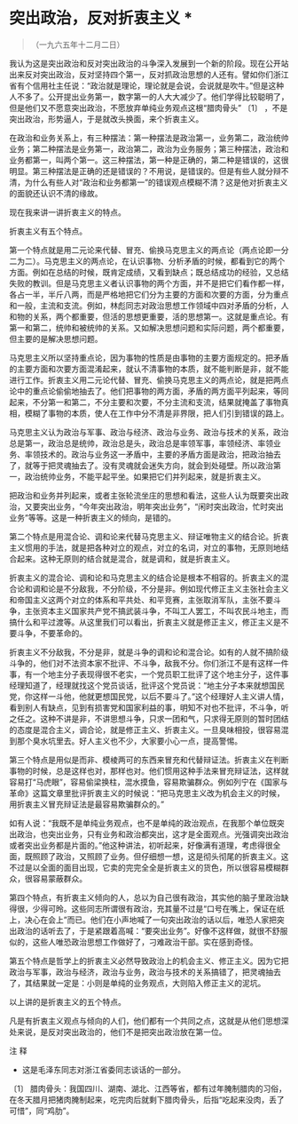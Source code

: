 #  突出政治，反对折衷主义  *

> （一九六五年十二月二日）

我认为这是突出政治和反对突出政治的斗争深入发展到一个新的阶段。现在公开站出来反对突出政治，反对坚持四个第一，反对抓政治思想的人还有。譬如你们浙江省有个信用社主任说：“政治就是理论，理论就是会说，会说就是吹牛。”但是这种人不多了。公开提出业务第一，数字第一的人大大减少了。他们学得比较聪明了，但是他们又不愿意突出政治，不愿放弃单纯业务观点这根“腊肉骨头”
〔1〕  ，不是突出政治，形势逼人，于是就改头换面，来个折衷主义。

在政治和业务关系上，有三种摆法：第一种摆法是政治第一，业务第二，政治统帅业务；第二种摆法是业务第一，政治第二，政治为业务服务；第三种摆法，政治和业务都第一，叫两个第一。这三种摆法，第一种是正确的，第二种是错误的，这很明显。第三种摆法是正确的还是错误的？不用说，是错误的。但是有些人就分辩不清，为什么有些人对“政治和业务都第一”的错误观点模糊不清？这是他对折衷主义的面貌还认识不清的缘故。

现在我来讲一讲折衷主义的特点。

折衷主义有五个特点。

第一个特点就是用二元论来代替、冒充、偷换马克思主义的两点论（两点论即一分二为二）。马克思主义的两点论，在认识事物、分析矛盾的时候，都看到它的两个方面。例如在总结的时候，既肯定成绩，又看到缺点；既总结成功的经验，又总结失败的教训。但是马克思主义者认识事物的两个方面，并不是把它们看作都一样，各占一半，半斤八两，而是严格地把它们分为主要的方面和次要的方面，分为重点和一般，主流和支流。例如，林彪同志对政治思想工作领域中四对矛盾的分析，人和物的关系，两个都重要，但活的思想更重要，活的思想第一。这就是重点论。有第一和第二，统帅和被统帅的关系。又如解决思想问题和实际问题，两个都重要，但主要的是解决思想问题。

马克思主义所以坚持重点论，因为事物的性质是由事物的主要方面规定的。把矛盾的主要方面和次要方面混淆起来，就认不清事物的本质，就不能判断是非，就不能进行工作。折衷主义用二元论代替、冒充、偷换马克思主义的两点论，就是把两点论中的重点论偷偷地抽去了。他们把事物的两方面，矛盾的两方面平列起来，等同起来，不分第一和第二，不分主要和次要，不分主流和支流，结果就掩盖了事物真相，模糊了事物的本质，使人在工作中分不清是非界限，把人们引到错误的路上。

马克思主义认为政治与军事、政治与经济、政治与业务、政治与技术的关系，政治总是第一，政治总是统帅，政治总是头，政治总是率领军事，率领经济、率领业务、率领技术的。政治与业务这一矛盾中，主要的矛盾方面是政治，把政治抽去了，就等于把灵魂抽去了。没有灵魂就会迷失方向，就会到处碰壁。所以政治第一，政治统帅业务，不能平起平坐。如果把它们并列起来，就是折衷主义。

把政治和业务并列起来，或者主张轮流坐庄的思想和看法，这些人认为既要突出政治，又要突出业务，“今年突出政治，明年突出业务”，“闲时突出政治，忙时突出业务”等等。这是一种折衷主义的倾向，是错的。

第二个特点是用混合论、调和论来代替马克思主义、辩证唯物主义的结合论。折衷主义惯用的手法，就是把各种对立的观点，对立的名词，对立的事物，无原则地结合起来。这种无原则的结合就是混合，就是调和，就是折衷主义。

折衷主义的混合论、调和论和马克思主义的结合论是根本不相容的。折衷主义的混合论和调和论是不分敌我，不分阶级，不分是非。例如现代修正主义主张社会主义和帝国主义这两个对立的体系和平共处、和平竞赛，主张取消军队，主张不要斗争，主张资本主义国家共产党不搞武装斗争，不叫工人罢工，不叫农民斗地主，而搞什么和平过渡等。从这里我们可以看出，折衷主义就是修正主义，修正主义是不要斗争，不要革命的。

折衷主义不分敌我，不分是非，就是斗争的调和论和混合论。如有的人就不搞阶级斗争的，他们对不法资本家不批评、不斗争，敌我不分。你们浙江不是有这样一件事，有一个地主分子表现得很不老实，一个党员职工批评了这个地主分子，这件事经理知道了，经理就找这个党员谈话，批评这个党员说：“地主分子本来就想国民党，你这样一斗他，他就更想国民党，以后不要斗了。”这个经理好人主义讲人情，看到别人有缺点，见到有损害党和国家利益的事，明知不对也不批评，不斗争，听之任之。这种不讲是非，不讲思想斗争，只求一团和气，只求得无原则的暂时团结的态度是混合主义，调合论，就是修正主义、折衷主义。一旦臭味相投，很容易混到那个臭水坑里去。好人主义也不少，大家要小心一点，提高警惕。

第三个特点是用似是而非、模棱两可的东西来冒充和代替辩证法。折衷主义在判断事物的时候，总是这样也对，那样也对。他们惯用这种手法来冒充辩证法，这样就容易打“马虎眼”，容易偷梁换柱，混水摸鱼，容易欺骗群众。例如列宁在《国家与革命》这篇文章里批评折衷主义的时候说：“把马克思主义改为机会主义的时候，用折衷主义冒充辩证法是最容易欺骗群众的。”

如有人说：“我既不是单纯业务观点，也不是单纯的政治观点，在我那个单位既突出政治，也突出业务，只有业务和政治都突出，这才是全面观点。光强调突出政治或者突出业务都是片面的。”他这种讲法，初听起来，好像满有道理，考虑得很全面，既照顾了政治，又照顾了业务。但仔细想一想，这是彻头彻尾的折衷主义。这不过是以全面的面目出现，它卖的完完全全是折衷主义的货色，所以很容易模糊群众，很容易蒙蔽群众。

第四个特点，有折衷主义倾向的人，总以为自己很有政治，其实他的脑子里政治缺得很，少得可昤。这些同志所谓很有政治，充其量不过是“口号在嘴上，保证在纸上，决心在会上”而已。他们在小声地喊了一句突出政治的话以后，唯恐人家把突出政治的话听去了，于是紧跟着高喊：“要突出业务”。好像不这样做，就很不舒服似的，这些人唯恐政治思想工作做好了，刁难政治干部。实在感到奇怪。

第五个特点是哲学上的折衷主义必然导致政治上的机会主义、修正主义。因为它把政治与军事，政治与经济，政治与业务，政治与技术的关系搞错了，把灵魂抽去了，其结果就一定是：小则是单纯的业务观点，大则陷入修正主义的泥坑。

以上讲的是折衷主义的五个特点。

凡是有折衷主义观点与倾向的人们，他们都有一个共同之点，这就是从他们思想深处来说，是反对突出政治的，他们不是把突出政治放在第一位。

注 释

*  这是毛泽东同志对浙江省委同志谈话的一部分。 

〔1〕
腊肉骨头：我国四川、湖南、湖北、江西等省，都有过年腌制腊肉的习俗，在冬天腊月把猪肉腌制起来，吃完肉后就剩下腊肉骨头，后指“吃起来没肉，丢了可惜”，同“鸡肋”。

  

